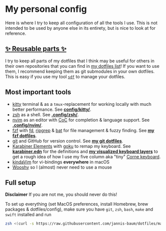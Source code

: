 # My personal config

Here is where I try to keep all configuration of all the tools I use. This is
not intended to be used by anyone else in its entirety, but is nice to look at
for reference.

## [:sparkles: Reusable parts :sparkles:](https://github.com/stars/jannis-baum/lists/my-dotfiles)

I try to keep all parts of my dotfiles that I think may be useful for others in
their own repositories that you can find in [my dotfiles
list](https://github.com/stars/jannis-baum/lists/my-dotfiles)! If you want to
use them, I recommend keeping them as git submodules in your own dotfiles. This
is easy if you use my tool
[`sdf`](https://github.com/jannis-baum/sync-dotfiles.zsh) to manage your
dotfiles.

## Most important tools

- [kitty](https://sw.kovidgoyal.net/kitty/) terminal & as a `tmux`-replacement
  for working locally with much better performance. See
    **[config/kitty/](config/kitty)**.
- [zsh](https://www.zsh.org) as a shell. See **[.config/zsh/](.config/zsh)**.
- [nvim](https://neovim.io) as an editor with
  [CoC](https://github.com/neoclide/coc.nvim) for completion & language support.
  See **[.config/nvim/](.config/nvim)**.
- [fzf](https://github.com/junegunn/fzf) with
  [fd](https://github.com/sharkdp/fd),
  [ripgrep](https://github.com/BurntSushi/ripgrep) &
  [bat](https://github.com/sharkdp/bat) for file management & fuzzy finding. See
  **[my fzf dotfiles](https://github.com/jannis-baum/fzf-dotfiles)**.
- [git](https://git-scm.com) and GitHub for version control. See **[my git
  dotfiles](https://github.com/jannis-baum/git.zsh-dotfiles.git)**.
- [Karabiner Elements](https://karabiner-elements.pqrs.org) with
  [goku](https://github.com/yqrashawn/GokuRakuJoudo) to remap my keyboard. See
  **[karabiner.edn](config/karabiner.edn)** for the definitions and **[my
  visualized keyboard layers](docs/keyboard-layers.md)** to get a rough idea of
  how I use my five column aka "tiny" [Corne
  keyboard](https://github.com/foostan/crkbd).
- [kindaVim](https://kindavim.app) for vi-bindings **everywhere** in macOS
- [Wooshy](https://wooshy.app) so I (almost) never need to use a mouse

## Full setup

**Disclaimer** If you are not me, you should never do this!

To set up everything (set MacOS preferences, install Homebrew, brew packages &
dotfiles/config), make sure you have `git`, `zsh`, `bash`, `make` and `swift`
installed and run

```zsh
zsh <(curl -s https://raw.githubusercontent.com/jannis-baum/dotfiles/main/lib/setup/full-setup.sh)
```
